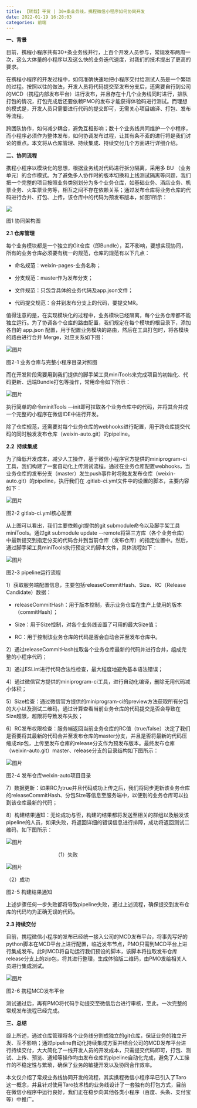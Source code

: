 ```yaml
---
title: 【转载】干货 | 30+条业务线，携程微信小程序如何协同开发
date: 2022-01-19 16:28:03
categories: 前端
---
```


**一、背景**

目前，携程小程序共有30+条业务线并行，上百个开发人员参与，常规发布两周一次，这么大体量的小程序以及这么快的业务迭代速度，对我们的技术提出了更高的要求。

在携程小程序的开发过程中，如何准确快速地把小程序交付给测试人员是一个繁琐的过程。按照以往的做法，开发人员将代码提交至发布分支后，还需要自行到公司的MCD（携程内部发布平台）进行发布，并且存在十几个业务线同时进行，排队打包的情况，打包完成后还要依赖PMO的发布才能获得体验码进行测试。而理想的模式是，开发人员只需要进行代码的提交即可，无需关心项目编译、打包、发布等流程。

跨团队协作，如何减少耦合，避免互相影响；数十个业务线共同维护一个小程序，而小程序必须作为整体发布，如何协调发布过程，让其有条不紊的进行将是我们讨论的重点。本文将从仓库管理、持续集成、持续交付几个方面进行详细介绍。

**二、协同流程**

携程小程序以模块化的思想，根据业务线对代码进行拆分隔离，采用多 BU （业务单元）的合作模式。为了避免多人协作时的版本切换和上线测试隔离等问题，我们把一个完整的项目按照业务类别划分为多个业务仓库，如基础业务、酒店业务、机票业务、火车票业务等，相互之间不存在依赖关系；通过发布仓库将业务仓库的代码进行合并、打包、上传，该仓库中的代码为预发布版本，如图1所示：

![](https://upload-images.jianshu.io/upload_images/10024246-c4b677981d2db9a7?imageMogr2/auto-orient/strip%7CimageView2/2/w/1240)

图1 协同架构图

**2.1 仓库管理**

每个业务模块都是一个独立的Git仓库（即Bundle），互不影响，要想实现协同，所有的业务仓库必须要有统一的规范，仓库的规范有以下几点：

*   命名规范：weixin-pages-业务名称；

*   分支规范：master作为发布分支；

*   文件规范：只包含具体的业务代码及app.json文件；

*   代码提交规范：合并到发布分支上的代码，要提交MR。

值得注意的是，在实现模块化的过程中，业务模块已经隔离，每个业务仓库都不能独立运行。为了协调各个仓库的路由配置，我们规定在每个模块的根目录下，添加各自的 app.json 配置，用于配置业务模块的路由，然后在工具打包时，将各模块的路由进行合并 Merge，对应关系如下图：

![图片](https://upload-images.jianshu.io/upload_images/10024246-f5b5f034d37e3664?imageMogr2/auto-orient/strip%7CimageView2/2/w/1240)

图2-1 业务仓库与完整小程序目录对照图

而在开发阶段需要用到我们提供的脚手架工具miniTools来完成项目的初始化、代码更新、远端Bundle打包等操作，常用命令如下所示：

![图片](https://upload-images.jianshu.io/upload_images/10024246-90a9d35038eaed6e?imageMogr2/auto-orient/strip%7CimageView2/2/w/1240)

执行简单的命令minitTools —init即可拉取各个业务仓库中的代码，并将其合并成一个完整的小程序在微信IDE中进行开发。

除了仓库规范，还需要对每个业务仓库的webhooks进行配置，用于跨仓库提交代码的同时触发发布仓库（weixin-auto.git）的pipeline。

**2.2  持续集成**

为了降低开发成本，减少人工操作，基于微信小程序官方提供的miniprogram-ci工具，我们构建了一套自动化上传测试流程。通过在业务仓库配置webhooks，当业务仓库的发布分支（master）发生push事件时将触发发布仓库（weixin-auto.git）的pipeline，执行我们在 .gitlab-ci.yml文件中的设置的脚本，主要内容如下：

![图片](https://upload-images.jianshu.io/upload_images/10024246-8c4850f2a011b55e?imageMogr2/auto-orient/strip%7CimageView2/2/w/1240)

图2-2 gitlab-ci.yml核心配置

从上图可以看出，我们主要依赖git提供的git submodule命令以及脚手架工具miniTools。通过git submodule update --remote将第三方库（各个业务仓库）中最新提交到指定分支的代码合并到当前仓库（发布仓库）的指定位置中。然后，通过脚手架工具miniTools执行预定义的脚本文件，具体流程如下：

![图片](https://upload-images.jianshu.io/upload_images/10024246-f6674499f8af7e21?imageMogr2/auto-orient/strip%7CimageView2/2/w/1240)

图2-3 pipeline运行流程

1）获取服务端配置信息，主要包括releaseCommitHash、Size、RC（Release Candidate）数据：

*   releaseCommitHash：用于版本控制，表示业务仓库在生产上使用的版本（commitHash）；

*   Size：用于Size控制，对各个业务线设置了可用的最大Size值；

*   RC：用于控制该业务仓库的代码是否会自动合并至发布仓库中。

2）通过releaseCommitHash拉取各个业务仓库最新的代码并进行合并，组成完整的小程序代码；

3）通过ESLint进行代码合法性检查，最大程度地避免基本语法错误；

4）通过微信官方提供的miniprogram-ci工具，进行自动化编译，删除无用代码减小体积；

5）Size检查：通过微信官方提供的miniprogram-ci的preview方法获取所有分包的大小以及测试二维码，通过计算查看当前业务仓库的代码提交是否会导致在Size超限，超限将导致发布失败；

6）RC发布权限检查：服务端返回当前业务仓库的RC值（true/false）决定了我们是否要将其最新的代码合并至发布仓库的master分支，并且是否将最新的代码压缩成zip包，上传至发布仓库的release分支作为预发布版本。最终发布仓库（weixin-auto.git）master、release分支的目录结构如下图所示：

![图片](https://upload-images.jianshu.io/upload_images/10024246-788848e96cc2d4c9?imageMogr2/auto-orient/strip%7CimageView2/2/w/1240)

图2-4 发布仓库weixin-auto项目目录

7）数据更新：如果RC为true并且代码成功上传之后，我们将同步更新该业务仓库的releaseCommitHash、分包Size等信息至服务端中，以便别的业务仓库可以拉到该仓库最新的代码；

8）构建结果通知：无论成功与否，构建的结果都将发送至相关的群组以及触发该pipeline的人员，如果失败，将返回详细的错误信息进行排障，成功将返回测试二维码，如下图所示：

![图片](https://upload-images.jianshu.io/upload_images/10024246-cd2895a3b892f5f0?imageMogr2/auto-orient/strip%7CimageView2/2/w/1240)

                                  （1）失败                                      

![图片](https://upload-images.jianshu.io/upload_images/10024246-78dfe5edb56b63c0?imageMogr2/auto-orient/strip%7CimageView2/2/w/1240)

（2）成功

图2-5 构建结果通知

上述步骤任何一步失败都将导致pipeline失败，通过上述流程，确保提交到发布仓库的代码均为正确无误的代码。

**2.3 持续交付**

目前，携程微信小程序的发布已经统一接入公司的MCD发布平台，将事先写好的python脚本在MCD平台上进行配置，临近发布节点，PMO只需到MCD平台上进行集成发布。此时MCD将自动运行我们预设的脚本，该脚本将拉取发布仓库release分支上的zip包，将其进行整理，生成体验版二维码，由PMO发给相关人员进行集成测试。 

![图片](https://upload-images.jianshu.io/upload_images/10024246-bdc17dc21eec803e?imageMogr2/auto-orient/strip%7CimageView2/2/w/1240)

图2-6 携程MCD发布平台

测试通过后，再有PMO将代码手动提交至微信后台进行审核，至此，一次完整的常规发布流程已经完成。

**三、总结**

综上所述，通过仓库管理将各个业务线分割成独立的git仓库，保证业务的独立开发、互不影响；通过pipeline自动化持续集成方案并结合公司的MCD发布平台进行持续交付，大大简化了一线开发人员的开发成本，只需提交代码即可，打包、测试、上传、预览、通知等操作均由发布仓库的pipeline自动化完成，避免了人工操作的不稳定性与繁琐，确保了业务的敏捷开发以及协同合作效率。

本文仅介绍了常规业务线协同开发的流程，其实携程微信小程序早已引入了Taro这一概念，并且针对使用Taro技术栈的业务线设计了一套独有的打包方式，目前在微信小程序中运行良好，我们正在稳步向其他各类小程序（百度、头条、支付宝等）中推广。
